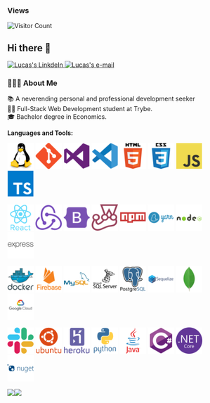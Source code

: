 ### Views
![Visitor Count](https://profile-counter.glitch.me/demetriuspine/count.svg)

## Hi there 👋


<a href="https://www.linkedin.com/in/lucaspine/">
  <img alt="Lucas's LinkdeIn" width="50px" src="https://cdn.jsdelivr.net/npm/simple-icons@v3/icons/linkedin.svg"/>
</a>
<a href="mailto:mr.pine97@gmail.com">
  <img alt="Lucas's e-mail" width="50px" src="https://cdn.jsdelivr.net/npm/simple-icons@v3/icons/gmail.svg"/>
</a>

### 👨🏻‍💻 About Me

📚 A neverending personal and professional development seeker\
👨‍💻  Full-Stack Web Development student at Trybe.\
🎓  Bachelor degree in Economics.

**Languages and Tools:**  
<p align="left">
  <img src="https://raw.githubusercontent.com/devicons/devicon/master/icons/linux/linux-original.svg" alt="linux" width="60" height="60" />
  <img src="https://raw.githubusercontent.com/devicons/devicon/master/icons/git/git-original.svg" alt="git" width="60" height="60"/> 
  <img src="https://raw.githubusercontent.com/devicons/devicon/master/icons/visualstudio/visualstudio-plain.svg" alt="visualstudio" width="60" height="60"/> 
  <img src="https://raw.githubusercontent.com/devicons/devicon/master/icons/vscode/vscode-original.svg" alt="VSCode" width="60" height="60" />
  <img src="https://raw.githubusercontent.com/devicons/devicon/master/icons/html5/html5-original-wordmark.svg" alt="html5" width="60" height="60"/> 
  <img src="https://raw.githubusercontent.com/devicons/devicon/master/icons/css3/css3-original-wordmark.svg" alt="css3" width="60" height="60"/> 
  <img src="https://raw.githubusercontent.com/devicons/devicon/master/icons/javascript/javascript-original.svg" alt="javascript" width="60" height="60"/> 
  <img src="https://raw.githubusercontent.com/devicons/devicon/master/icons/typescript/typescript-original.svg" alt="typescript" width="60" height="60" />
</p>
<p>
  <img src="https://raw.githubusercontent.com/devicons/devicon/master/icons/react/react-original-wordmark.svg" alt="react" width="60" height="60" />
  <img src="https://raw.githubusercontent.com/devicons/devicon/master/icons/redux/redux-original.svg" alt="redux" width="60" height="60" />
  <img src="https://raw.githubusercontent.com/devicons/devicon/master/icons/bootstrap/bootstrap-plain.svg" alt="Bootstrap" width="60" height="60" />
  <img src="https://raw.githubusercontent.com/devicons/devicon/master/icons/jest/jest-plain.svg" alt="Jest" width="60" height="60" />
  <img src="https://raw.githubusercontent.com/devicons/devicon/master/icons/npm/npm-original-wordmark.svg" alt="npm" width="60" height="60" />
  <img src="https://raw.githubusercontent.com/devicons/devicon/master/icons/yarn/yarn-original-wordmark.svg" alt="yarn" width="60" height="60" />
  <img src="https://raw.githubusercontent.com/devicons/devicon/master/icons/nodejs/nodejs-original-wordmark.svg" alt="nodejs" width="60" height="60" />
  <img src="https://raw.githubusercontent.com/devicons/devicon/master/icons/express/express-original-wordmark.svg" alt="express" width="60" height="60" />
</p>

<p>
  <img src="https://raw.githubusercontent.com/devicons/devicon/master/icons/docker/docker-original-wordmark.svg" alt="docker" width="60" height="60" />
  <img src="https://raw.githubusercontent.com/devicons/devicon/master/icons/firebase/firebase-plain-wordmark.svg" alt="Firebase" width="60" height="60" />
  <img src="https://raw.githubusercontent.com/devicons/devicon/master/icons/mysql/mysql-original-wordmark.svg" alt="docker" width="60" height="60" />
  <img src="https://raw.githubusercontent.com/devicons/devicon/master/icons/microsoftsqlserver/microsoftsqlserver-plain-wordmark.svg" alt="microsoftsqlserver" width="60" height="60" />
  <img src="https://raw.githubusercontent.com/devicons/devicon/master/icons/postgresql/postgresql-original-wordmark.svg" alt="postgresql" width="60" height="60" />
  <img src="https://raw.githubusercontent.com/devicons/devicon/master/icons/sequelize/sequelize-original-wordmark.svg" alt="sequelize" width="60" height="60" />
  <img src="https://raw.githubusercontent.com/devicons/devicon/master/icons/mongodb/mongodb-original.svg" alt="typescript" width="60" height="60" />
  <img src="https://raw.githubusercontent.com/devicons/devicon/master/icons/googlecloud/googlecloud-original-wordmark.svg" alt="googlecloud" width="60" height="60" />
</p>

<p>
  <img src="https://raw.githubusercontent.com/devicons/devicon/master/icons/slack/slack-original.svg" alt="slack" width="60" height="60" />
  <img src="https://raw.githubusercontent.com/devicons/devicon/master/icons/ubuntu/ubuntu-plain-wordmark.svg" alt="ubuntu" width="60" height="60" />
  <img src="https://raw.githubusercontent.com/devicons/devicon/master/icons/heroku/heroku-plain-wordmark.svg" alt="Heroku" width="60" height="60" />
  <img src="https://raw.githubusercontent.com/devicons/devicon/master/icons/python/python-original-wordmark.svg" alt="Python" width="60" height="60" />
  <img src="https://raw.githubusercontent.com/devicons/devicon/master/icons/java/java-original-wordmark.svg" alt="Java" width="60" height="60" />
  <img src="https://raw.githubusercontent.com/devicons/devicon/master/icons/csharp/csharp-original.svg" alt="csharp" width="60" height="60" />
  <img src="https://raw.githubusercontent.com/devicons/devicon/master/icons/dotnetcore/dotnetcore-original.svg" alt="dotnetcore" width="60" height="60" />
  <img src="https://raw.githubusercontent.com/devicons/devicon/master/icons/nuget/nuget-original-wordmark.svg" alt="nuget" width="60" height="60" />
</p>

<div style="display: flex;">
  <img height="150em" src="https://github-readme-stats.vercel.app/api?username=demetriuspine&show_icons=true&hide_border=true&theme=dark"/>
  <img height="150em" src="https://github-readme-stats.vercel.app/api/top-langs/?username=demetriuspine&layout=compact&langs_count=8&theme=dark"/>
</div>

